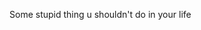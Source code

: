Some stupid thing u shouldn't do in your life
<!-- <img src="https://th.bing.com/th/id/OIP.g0wWLbYMT1fGPyy0gELqlwHaCx?w=328&h=131&c=7&o=5&dpr=1.25&pid=1.7">
This is an actually legit file management system like a terminal and can do literally everything you want. 
What it can do:

<!-- <li>List all files</li>
<li>List only Documents</li>
<li>List Only Images</li>
<li>List Only Media</li>
<li>List Only Audio</li>
<li>List Only Programs</li>
<li>Create File (one line command. Eg: crf "filename" to create a file and crd "foldername" to create a directory</li>
<li>Rename File (one line command. Eg: mv "nameNow" "newName" to rename</li>
<li>Delete File (one liner. Delf "filename" to delete a file and deld "foldername" to delete a directory</li>
<li>Show current working directory</li>
<li>Change current working directory</li>
<li>Check whether file or not</li>
<li>Git support (runs all git commands)</li>
<li>Terminal support (runs any terminal command (Windows). Eg: pip install pandas. It works fine.</li>
<br>
<h3>This is almost like a normal os terminal or powershell. You can develop it to even high extents</h3>
<h1>Commands:</h3>
<li>ls (list all items in the dir)</li>
<li>ls --docs (prints only text based files</li>
<li>ls --imgs (prints only images)</li>
<li>ls --aud (prints only audio files)</li>
<li>ls --progs (prints only program files)</li>
<li>ls --med (prints only video files)</li>
<li>delf 'filename'(delete a file)</li>
<li>deld 'foldername' (deletes a folder)</li>
<li>mv 'oldFileOrDirName' 'NewFileOrDirName' (renames a file with the name in the first parameter with the one in the second parameter</li>
<li>crf 'filename' (creates a file)</li>
<li>crd 'dirname' (creates a folder)</li>
<li>cd (prints the ecurent working directory)</li>
<li>cd --to (changes the current working directory. On running this command it asks for the path)</li>

<h2>Other than these all other powershell and Git commnads are supported<br>Please add more features if you have any in your mind</h2>
<br>
Do make a pull request before leaving -->
